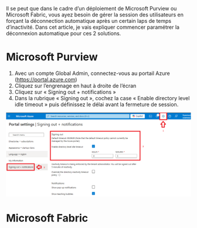 Il se peut que dans le cadre d’un déploiement de Microsoft Purview ou Microsoft Fabric, vous ayez besoin de gérer la session des utilisateurs en forçant la déconnection automatique après un certain laps de temps d’inactivité. Dans cet article, je vais expliquer commencer paramétrer la déconnexion automatique pour ces 2 solutions.

# Microsoft Purview

1.	Avec un compte Global Admin, connectez-vous au portail Azure (https://portal.azure.com)
2.	Cliquez sur l’engrenage en haut à droite de l’écran 
3.	Cliquez sur « Signing out + notifications »
4.	Dans la rubrique « Signing out », cochez la case « Enable directory level idle timeout » puis définissez le délai avant la fermeture de session.

![image](Images\001.png)

# Microsoft Fabric


[def]: Images